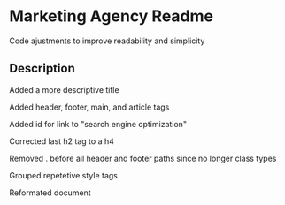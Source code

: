 # Marketing Agency Readme

Code ajustments to improve readability and simplicity

## Description

Added a more descriptive title

Added header, footer, main, and article tags

Added id for link to "search engine optimization"

<article
        id="search-engine-optimization"
        class="search-engine-optimization"
      >

Corrected last h2 tag to a h4

Removed . before all header and footer paths since no longer class types

Grouped repetetive style tags

Reformated document
